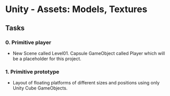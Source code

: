 # Unity - Assets: Models, Textures

## Tasks

### 0. Primitive player

- New Scene called Level01. Capsule GameObject called Player which will be a placeholder for this project.

### 1. Primitive prototype

- Layout of floating platforms of different sizes and positions using only Unity Cube GameObjects.
